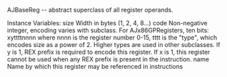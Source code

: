 AJBaseReg  -- abstract superclass of all register operands.

Instance Variables:
	size	<Number>  Width in bytes (1, 2, 4, 8...)
	code	<Integer>  Non-negative integer, encoding varies with subclass. For AJx86GPRegisters, ten bits: xyttttnnnn
						where nnnn is the register number 0-15, tttt is the "type", which encodes size as a power of 2. 
						Higher types are used in other subclasses.
						If y is 1, REX prefix is required to encode this register.
						If x is 1, this register cannot be used when any REX prefix is present in the instruction.
	name	<Symbol>  Name by which this register may be referenced in instructions